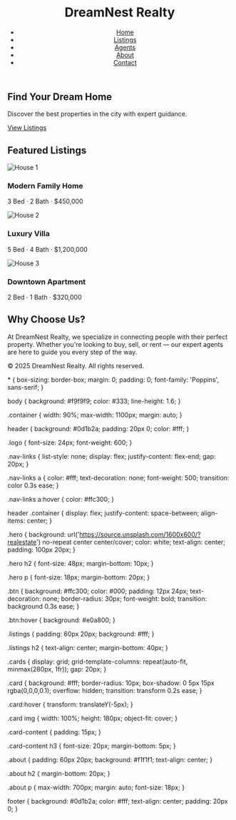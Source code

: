
<html lang="en">
<head>
  <meta charset="UTF-8" />
  <meta name="viewport" content="width=device-width, initial-scale=1.0"/>
  <title>DreamNest Realty</title>
  <link rel="stylesheet" href="style.css" />
  <link href="https://fonts.googleapis.com/css2?family=Poppins:wght@400;600&display=swap" rel="stylesheet">
</head>
<body>
  <header>
    <div class="container">
      <h1 class="logo">DreamNest Realty</h1>
      <nav>
        <ul class="nav-links">
          <li><a href="#">Home</a></li>
          <li><a href="#">Listings</a></li>
          <li><a href="#">Agents</a></li>
          <li><a href="#">About</a></li>
          <li><a href="#">Contact</a></li>
        </ul>
      </nav>
    </div>
  </header>

  <section class="hero">
    <div class="container">
      <h2>Find Your Dream Home</h2>
      <p>Discover the best properties in the city with expert guidance.</p>
      <a href="#" class="btn">View Listings</a>
    </div>
  </section>

  <section class="listings">
    <div class="container">
      <h2>Featured Listings</h2>
      <div class="cards">
        <div class="card">
          <img src="https://source.unsplash.com/400x250/?house,modern" alt="House 1" />
          <div class="card-content">
            <h3>Modern Family Home</h3>
            <p>3 Bed · 2 Bath · $450,000</p>
          </div>
        </div>
        <div class="card">
          <img src="https://source.unsplash.com/400x250/?house,luxury" alt="House 2" />
          <div class="card-content">
            <h3>Luxury Villa</h3>
            <p>5 Bed · 4 Bath · $1,200,000</p>
          </div>
        </div>
        <div class="card">
          <img src="https://source.unsplash.com/400x250/?apartment,city" alt="House 3" />
          <div class="card-content">
            <h3>Downtown Apartment</h3>
            <p>2 Bed · 1 Bath · $320,000</p>
          </div>
        </div>
      </div>
    </div>
  </section>

  <section class="about">
    <div class="container">
      <h2>Why Choose Us?</h2>
      <p>
        At DreamNest Realty, we specialize in connecting people with their perfect property. Whether you're looking to buy, sell, or rent — our expert agents are here to guide you every step of the way.
      </p>
    </div>
  </section>

  <footer>
    <div class="container">
      <p>&copy; 2025 DreamNest Realty. All rights reserved.</p>
    </div>
  </footer>
</body>
</html>
* {
  box-sizing: border-box;
  margin: 0;
  padding: 0;
  font-family: 'Poppins', sans-serif;
}

body {
  background: #f9f9f9;
  color: #333;
  line-height: 1.6;
}

.container {
  width: 90%;
  max-width: 1100px;
  margin: auto;
}

header {
  background: #0d1b2a;
  padding: 20px 0;
  color: #fff;
}

.logo {
  font-size: 24px;
  font-weight: 600;
}

.nav-links {
  list-style: none;
  display: flex;
  justify-content: flex-end;
  gap: 20px;
}

.nav-links a {
  color: #fff;
  text-decoration: none;
  font-weight: 500;
  transition: color 0.3s ease;
}

.nav-links a:hover {
  color: #ffc300;
}

header .container {
  display: flex;
  justify-content: space-between;
  align-items: center;
}

.hero {
  background: url('https://source.unsplash.com/1600x600/?realestate') no-repeat center center/cover;
  color: white;
  text-align: center;
  padding: 100px 20px;
}

.hero h2 {
  font-size: 48px;
  margin-bottom: 10px;
}

.hero p {
  font-size: 18px;
  margin-bottom: 20px;
}

.btn {
  background: #ffc300;
  color: #000;
  padding: 12px 24px;
  text-decoration: none;
  border-radius: 30px;
  font-weight: bold;
  transition: background 0.3s ease;
}

.btn:hover {
  background: #e0a800;
}

.listings {
  padding: 60px 20px;
  background: #fff;
}

.listings h2 {
  text-align: center;
  margin-bottom: 40px;
}

.cards {
  display: grid;
  grid-template-columns: repeat(auto-fit, minmax(280px, 1fr));
  gap: 20px;
}

.card {
  background: #fff;
  border-radius: 10px;
  box-shadow: 0 5px 15px rgba(0,0,0,0.1);
  overflow: hidden;
  transition: transform 0.2s ease;
}

.card:hover {
  transform: translateY(-5px);
}

.card img {
  width: 100%;
  height: 180px;
  object-fit: cover;
}

.card-content {
  padding: 15px;
}

.card-content h3 {
  font-size: 20px;
  margin-bottom: 5px;
}

.about {
  padding: 60px 20px;
  background: #f1f1f1;
  text-align: center;
}

.about h2 {
  margin-bottom: 20px;
}

.about p {
  max-width: 700px;
  margin: auto;
  font-size: 18px;
}

footer {
  background: #0d1b2a;
  color: #fff;
  text-align: center;
  padding: 20px 0;
}


